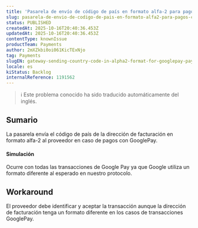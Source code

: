 ```yaml
---
title: 'Pasarela de envío de código de país en formato alfa-2 para pagos con GooglePay'
slug: pasarela-de-envio-de-codigo-de-pais-en-formato-alfa2-para-pagos-con-googlepay
status: PUBLISHED
createdAt: 2025-10-16T20:40:36.453Z
updatedAt: 2025-10-16T20:40:36.453Z
contentType: knownIssue
productTeam: Payments
author: 2mXZkbi0oi061KicTExNjo
tag: Payments
slugEN: gateway-sending-country-code-in-alpha2-format-for-googlepay-payments
locale: es
kiStatus: Backlog
internalReference: 1191562
---
```


>ℹ️ Este problema conocido ha sido traducido automáticamente del inglés.

## Sumario


La pasarela envía el código de país de la dirección de facturación en formato alfa-2 al proveedor en caso de pagos con GooglePay.


#### Simulación


Ocurre con todas las transacciones de Google Pay ya que Google utiliza un formato diferente al esperado en nuestro protocolo.

## Workaround


El proveedor debe identificar y aceptar la transacción aunque la dirección de facturación tenga un formato diferente en los casos de transacciones GooglePay.



